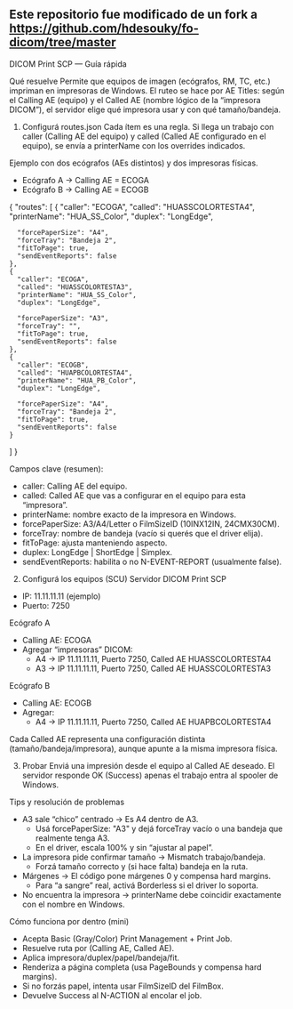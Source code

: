 Este repositorio fue modificado de un fork a https://github.com/hdesouky/fo-dicom/tree/master
---------------------------

DICOM Print SCP — Guía rápida

Qué resuelve
Permite que equipos de imagen (ecógrafos, RM, TC, etc.) impriman en impresoras de Windows.
El ruteo se hace por AE Titles: según el Calling AE (equipo) y el Called AE (nombre lógico de la “impresora DICOM”), el servidor elige qué impresora usar y con qué tamaño/bandeja.

1) Configurá routes.json
Cada ítem es una regla. Si llega un trabajo con caller (Calling AE del equipo) y called (Called AE configurado en el equipo), se envía a printerName con los overrides indicados.

Ejemplo con dos ecógrafos (AEs distintos) y dos impresoras físicas.
- Ecógrafo A → Calling AE = ECOGA
- Ecógrafo B → Calling AE = ECOGB

{
  "routes": [
    {
      "caller": "ECOGA",
      "called": "HUASSCOLORTESTA4",
      "printerName": "HUA_SS_Color",
      "duplex": "LongEdge",

      "forcePaperSize": "A4",
      "forceTray": "Bandeja 2",
      "fitToPage": true,
      "sendEventReports": false
    },
    {
      "caller": "ECOGA",
      "called": "HUASSCOLORTESTA3",
      "printerName": "HUA_SS_Color",
      "duplex": "LongEdge",

      "forcePaperSize": "A3",
      "forceTray": "",
      "fitToPage": true,
      "sendEventReports": false
    },
    {
      "caller": "ECOGB",
      "called": "HUAPBCOLORTESTA4",
      "printerName": "HUA_PB_Color",
      "duplex": "LongEdge",

      "forcePaperSize": "A4",
      "forceTray": "Bandeja 2",
      "fitToPage": true,
      "sendEventReports": false
    }
  ]
}

Campos clave (resumen):
- caller: Calling AE del equipo.
- called: Called AE que vas a configurar en el equipo para esta “impresora”.
- printerName: nombre exacto de la impresora en Windows.
- forcePaperSize: A3/A4/Letter o FilmSizeID (10INX12IN, 24CMX30CM).
- forceTray: nombre de bandeja (vacío si querés que el driver elija).
- fitToPage: ajusta manteniendo aspecto.
- duplex: LongEdge | ShortEdge | Simplex.
- sendEventReports: habilita o no N-EVENT-REPORT (usualmente false).

2) Configurá los equipos (SCU)
Servidor DICOM Print SCP
- IP: 11.11.11.11 (ejemplo)
- Puerto: 7250

Ecógrafo A
- Calling AE: ECOGA
- Agregar “impresoras” DICOM:
  - A4 → IP 11.11.11.11, Puerto 7250, Called AE HUASSCOLORTESTA4
  - A3 → IP 11.11.11.11, Puerto 7250, Called AE HUASSCOLORTESTA3

Ecógrafo B
- Calling AE: ECOGB
- Agregar:
  - A4 → IP 11.11.11.11, Puerto 7250, Called AE HUAPBCOLORTESTA4

Cada Called AE representa una configuración distinta (tamaño/bandeja/impresora), aunque apunte a la misma impresora física.

3) Probar
Enviá una impresión desde el equipo al Called AE deseado.
El servidor responde OK (Success) apenas el trabajo entra al spooler de Windows.

Tips y resolución de problemas
- A3 sale “chico” centrado → Es A4 dentro de A3.
  * Usá forcePaperSize: "A3" y dejá forceTray vacío o una bandeja que realmente tenga A3.
  * En el driver, escala 100% y sin “ajustar al papel”.
- La impresora pide confirmar tamaño → Mismatch trabajo/bandeja.
  * Forzá tamaño correcto y (si hace falta) bandeja en la ruta.
- Márgenes → El código pone márgenes 0 y compensa hard margins.
  * Para “a sangre” real, activá Borderless si el driver lo soporta.
- No encuentra la impresora → printerName debe coincidir exactamente con el nombre en Windows.

Cómo funciona por dentro (mini)
- Acepta Basic (Gray/Color) Print Management + Print Job.
- Resuelve ruta por (Calling AE, Called AE).
- Aplica impresora/duplex/papel/bandeja/fit.
- Renderiza a página completa (usa PageBounds y compensa hard margins).
- Si no forzás papel, intenta usar FilmSizeID del FilmBox.
- Devuelve Success al N-ACTION al encolar el job.


